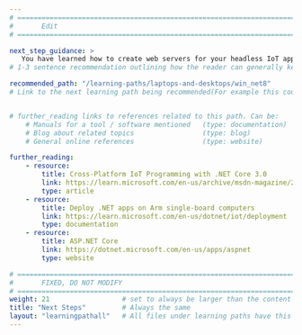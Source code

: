 ```yaml
---
# ================================================================================
#       Edit
# ================================================================================

next_step_guidance: >
   You have learned how to create web servers for your headless IoT applications running on Windows 11 on Arm. You can now apply this knowledge to implement the application to control the device, equipped with the real sensors.
# 1-3 sentence recommendation outlining how the reader can generally keep learning about these topics, and a specific explanation of why the next step is being recommended.

recommended_path: "/learning-paths/laptops-and-desktops/win_net8"
# Link to the next learning path being recommended(For example this could be /learning-paths/servers-and-cloud-computing/mongodb).


# further_reading links to references related to this path. Can be:
    # Manuals for a tool / software mentioned   (type: documentation)
    # Blog about related topics                 (type: blog)
    # General online references                 (type: website) 

further_reading:
    - resource:
        title: Cross-Platform IoT Programming with .NET Core 3.0
        link: https://learn.microsoft.com/en-us/archive/msdn-magazine/2019/august/net-core-cross-platform-iot-programming-with-net-core-3-0
        type: article
    - resource:
        title: Deploy .NET apps on Arm single-board computers
        link: https://learn.microsoft.com/en-us/dotnet/iot/deployment
        type: documentation
    - resource:
        title: ASP.NET Core
        link: https://dotnet.microsoft.com/en-us/apps/aspnet
        type: website

# ================================================================================
#       FIXED, DO NOT MODIFY
# ================================================================================
weight: 21                  # set to always be larger than the content in this path, and one more than 'review'
title: "Next Steps"         # Always the same
layout: "learningpathall"   # All files under learning paths have this same wrapper
---
```

